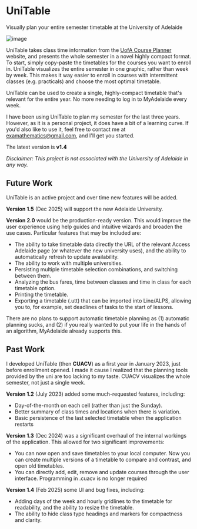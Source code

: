 # UniTable
Visually plan your entire semester timetable at the University of Adelaide

![image](https://github.com/user-attachments/assets/2e77953b-92f5-4e41-8535-298d9759c88f)



UniTable takes class time information from the [UofA Course Planner](https://access.adelaide.edu.au/courses/) website, and presents the whole semester in a novel highly compact format. To start, simply copy-paste the timetables for the courses you want to enroll in. UniTable visualizes the entire semester in one graphic, rather than week by week. This makes it way easier to enroll in courses with intermittent classes (e.g. practicals) and choose the most optimal timetable. 

UniTable can be used to create a single, highly-compact timetable that's relevant for the entire year. No more needing to log in to MyAdelaide every week. 

I have been using UniTable to plan my semester for the last three years. However, as it is a personal project, it does have a bit of a learning curve. If you'd also like to use it, feel free to contact me at <examathematics@gmail.com>, and I'll get you started.

The latest version is **v1.4**

_Disclaimer: This project is not associated with the University of Adelaide in any way._
## Future Work
UniTable is an active project and over time new features will be added.

**Version 1.5** (Dec 2025) will support the new Adelaide University.

**Version 2.0** would be the production-ready version. This would improve the user experience using help guides and intuitive wizards and broaden the use cases.
Particular features that may be included are:

-	The ability to take timetable data directly the URL of the relevant Access Adelaide page (or whatever the new university uses), and the ability to automatically refresh to update availability.
-	The ability to work with multiple universities.
-	Persisting multiple timetable selection combinations, and switching between them.
-	Analyzing the bus fares, time between classes and time in class for each timetable option.
-	Printing the timetable.
-	Exporting a timetable (.utt) that can be imported into Line/ALPS, allowing you to, for example, set deadlines of tasks to the start of lessons.

There are no plans to support automatic timetable planning as (1) automatic planning sucks, and (2) if you really wanted to put your life in the hands of an algorithm, MyAdelaide already supports this.
## Past Work
I developed UniTable (then **CUACV**) as a first year in January 2023, just before enrollment opened. I made it cause I realized that the planning tools provided by the uni are too lacking to my taste. CUACV visualizes the whole semester, not just a single week.

**Version 1.2** (July 2023) added some much-requested features, including:

-	Day-of-the-month on each cell (rather than just the Sunday).
-	Better summary of class times and locations when there is variation.
-	Basic persistence of the last selected timetable when the application restarts


**Version 1.3** (Dec 2024) was a significant overhaul of the internal workings of the application. This allowed for two significant improvements:
- You can now open and save timetables to your local computer. Now you can create multiple versions of a timetable to compare and contrast, and open old timetables.
- You can directly add, edit, remove and update courses through the user interface. Programming in .cuacv is no longer required


**Version 1.4** (Feb 2025) some UI and bug fixes, including:
- Adding days of the week and hourly gridlines to the timetable for readability, and the ability to resize the timetable.
- The ability to hide class type headings and markers for compactness and clarity.
